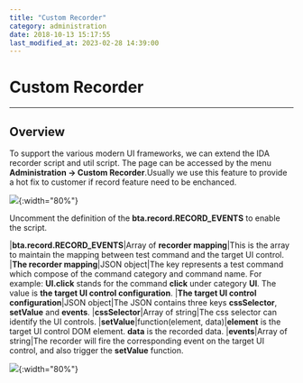 ```yaml
---
title: "Custom Recorder"
category: administration
date: 2018-10-13 15:17:55
last_modified_at: 2023-02-28 14:39:00
---
```


# Custom Recorder
***

## Overview
  To support the various modern UI frameworks, we can extend the IDA recorder script and util script. The page can be accessed by the menu **Administration -> Custom Recorder**.Usually we use this feature to provide a hot fix to customer if record feature need to be enchanced.

![][administrator_default_script]{:width="80%"}

  Uncomment the definition of the **bta.record.RECORD_EVENTS** to enable the script.

|**bta.record.RECORD_EVENTS**|Array of **recorder mapping**|This is the array to maintain the mapping between test command and the target UI control.
|**The recorder mapping**|JSON object|The key represents a test command which compose of the command category and command name. For example: **UI.click** stands for the command **click** under category **UI**. The value is **the target UI control configuration**.
|**The target UI control configuration**|JSON object|The JSON contains three keys **cssSelector**, **setValue** and **events**.
|**cssSelector**|Array of string|The css selector can identify the UI controls.
|**setValue**|function(element, data)|**element** is the target UI control DOM element. **data** is the recorded data.
|**events**|Array of string|The recorder will fire the corresponding event on the target UI control, and also trigger the **setValue** function.

![][administrator_util_script]{:width="80%"}

[administrator_default_script]: ../images/administrator/administrator_default_script.png
[administrator_util_script]: ../images/administrator/administrator_util_script.png